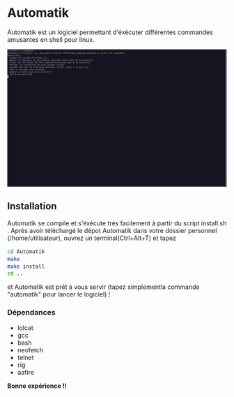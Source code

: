 # Automatik

Automatik est un logiciel permettant d'éxécuter différentes commandes amusantes en shell pour linux.

![Capture d'écran](screenshots/mainwindow.png)

## Installation 

Automatik se compile et s'éxécute très facilement à partir du script install.sh .
Après avoir téléchargé le dépot Automatik dans votre dossier personnel (/home/utilisateur), ouvrez un terminal(Ctrl+Alt+T) et tapez
```bash
cd Automatik
make
make install
cd ..
```
et Automatik est prêt à vous servir (tapez simplementla commande "automatik" pour lancer le logiciel) !

 

### Dépendances 

* lolcat
* gcc
* bash
* neofetch
* telnet
* rig 
* aafire


**Bonne expérience !!**




